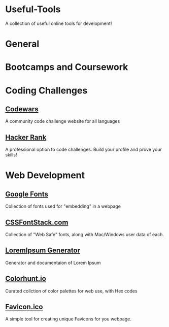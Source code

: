 # Useful-Tools
A collection of useful online tools for development!

# General 

# Bootcamps and Coursework



# Coding Challenges
## [Codewars](Codewars.com)
A community code challenge website for all languages
## [Hacker Rank](Hackerrank.com)
A professional option to code challenges. Build your profile and prove your skills!

# Web Development

## [Google Fonts](fonts.google.com)
Collection of fonts used for "embedding" in a webpage
## [CSSFontStack.com](cssfontstack.com)
Collection of "Web Safe" fonts, along with Mac/Windows user data of each.
## [LoremIpsum Generator](loremipsumgenerator.com)
Generator and documentaion of Lorem Ipsum
## [Colorhunt.io](colorhunt.io)
Curated collction of color palettes for web use, with Hex codes
## [Favicon.ico](Favicon.ico)
A simple tool for creating unique Favicons for you webpage.
